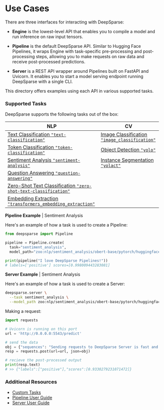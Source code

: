 # Use Cases

There are three interfaces for interacting with DeepSparse:

- **Engine** is the lowest-level API that enables you to compile a model and run inference on raw input tensors.

- **Pipeline** is the default DeepSparse API. Similar to Hugging Face Pipelines, it wraps Engine with task-specific pre-processing and post-processing steps, allowing you to make requests on raw data and receive post-processed predictions.

- **Server** is a REST API wrapper around Pipelines built on FastAPI and Uvicorn. It enables you to start a model serving endpoint running DeepSparse with a single CLI.

This directory offers examples using each API in various supported tasks. 

### Supported Tasks

DeepSparse supports the following tasks out of the box:

|          NLP          |            CV             |
|-----------------------|---------------------------|
| [Text Classification `"text-classification"`](use-cases/nlp/text-classification.md)     | [Image Classification `"image_classification"`](use-cases/cv/image-classification.md)     |
| [Token Classification `"token-classification"`](use-cases/nlp/token-classification.md)  | [Object Detection `"yolo"`](use-cases/cv/object-detection-yolov5.md)    |
| [Sentiment Analysis `"sentiment-analysis"`](use-cases/nlp/sentiment-analysis.md)        | [Instance Segmentation `"yolact"`](image-segmentation-yolact.md)        |
| [Question Answering `"question-answering"`](use-cases/nlp/question-answering.md)        |                                                                         |
| [Zero-Shot Text Classification `"zero-shot-text-classification"`](use-cases/nlp/zero-shot-text-classification.md) |                                               |
| [Embedding Extraction `"transformers_embedding_extraction"`](use-cases/nlp/transformers-embedding-extraction.md) |                                               |

**Pipeline Example** | Sentiment Analysis

Here's an example of how a task is used to create a Pipeline:

```python
from deepsparse import Pipeline

pipeline = Pipeline.create(
  task="sentiment_analysis",
  model_path="zoo:nlp/sentiment_analysis/obert-base/pytorch/huggingface/sst2/pruned90_quant-none")

print(pipeline("I love DeepSparse Pipelines!"))
# labels=['positive'] scores=[0.998009443283081]
```

**Server Example** | Sentiment Analysis

Here's an example of how a task is used to create a Server:

```bash
deepsparse.server \
  --task sentiment_analysis \
  --model_path zoo:nlp/sentiment_analysis/obert-base/pytorch/huggingface/sst2/pruned90_quant-none
```

Making a request:

```python
import requests

# Uvicorn is running on this port
url = 'http://0.0.0.0:5543/predict'

# send the data
obj = {"sequences": "Sending requests to DeepSparse Server is fast and easy!"}
resp = requests.post(url=url, json=obj)

# recieve the post-processed output
print(resp.text)
# >> {"labels":["positive"],"scores":[0.9330279231071472]}
```

### Additional Resources

- [Custom Tasks](../user-guide/deepsparse-pipelines.md#custom-use-case)
- [Pipeline User Guide](../user-guide/deepsparse-pipelines.md)
- [Server User Guide](../user-guide/deepsparse-server.md)
